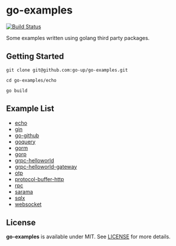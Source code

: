 # go-examples

[![Build Status](https://www.travis-ci.org/go-up/go-examples.svg?branch=master)](https://www.travis-ci.org/go-up/go-examples)

Some examples written using golang third party packages.

## Getting Started

```
git clone git@github.com:go-up/go-examples.git

cd go-examples/echo

go build
```

## Example List

- [echo](/echo)
- [gin](/gin)
- [go-github](go-github)
- [goquery](/goquery)
- [gorm](/gorm)
- [gorp](/gorp)
- [grpc-helloworld](/grpc-helloworld)
- [grpc-helloworld-gateway](/grpc-helloworld-gateway)
- [otp](/otp)
- [protocol-buffer-http](/protocol-buffer-http)
- [rpc](/rpc)
- [sarama](/sarama)
- [sqlx](/sqlx)
- [websocket](/websocket)

## License

**go-examples** is available under MIT. See [LICENSE](/LICENSE) for more details.
